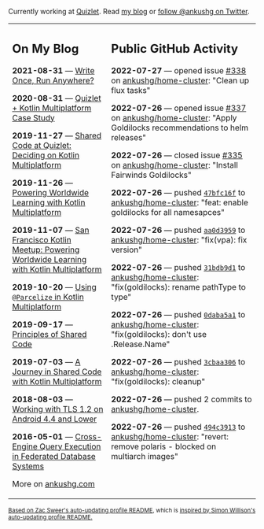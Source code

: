 Currently working at [Quizlet](https://quizlet.com/). Read [my blog](https://ankushg.com/) or [follow @ankushg on Twitter](https://twitter.com/ankushg).

<table><tr><td valign="top" width="40%">

## On My Blog
<!-- blog starts -->
**2021-08-31** — [Write Once, Run Anywhere?](https://ankushg.com/posts/write-once-run-anywhere-increment/)

**2020-08-31** — [Quizlet + Kotlin Multiplatform Case Study](https://ankushg.com/posts/quizlet-kotlin-multiplatform-case-study/)

**2019-11-27** — [Shared Code at Quizlet: Deciding on Kotlin Multiplatform](https://ankushg.com/posts/shared-code-kotlin-multiplatform/)

**2019-11-26** — [Powering Worldwide Learning with Kotlin Multiplatform](https://ankushg.com/speaking/droidcon-sf-2019)

**2019-11-07** — [San Francisco Kotlin Meetup: Powering Worldwide Learning with Kotlin Multiplatform](https://ankushg.com/speaking/sf-kotlin-meetup-2019)

**2019-10-20** — [Using `@Parcelize` in Kotlin Multiplatform](https://ankushg.com/posts/multiplatform-parcelize/)

**2019-09-17** — [Principles of Shared Code](https://ankushg.com/speaking/denver-startup-week-2019)

**2019-07-03** — [A Journey in Shared Code with Kotlin Multiplatform](https://ankushg.com/speaking/droidcon-berlin-2019)

**2018-08-03** — [Working with TLS 1.2 on Android 4.4 and Lower](https://ankushg.com/posts/tls-1.2-on-android/)

**2016-05-01** — [Cross-Engine Query Execution in Federated Database Systems](https://ankushg.com/projects/thesis)
<!-- blog ends -->
More on [ankushg.com](https://ankushg.com/)
</td><td valign="top" width="60%">

## Public GitHub Activity
<!-- githubActivity starts -->
**2022-07-27** — opened issue [#338](https://github.com/ankushg/home-cluster/issues/338) on [ankushg/home-cluster](https://api.github.com/repos/ankushg/home-cluster): "Clean up flux tasks"

**2022-07-26** — opened issue [#337](https://github.com/ankushg/home-cluster/issues/337) on [ankushg/home-cluster](https://api.github.com/repos/ankushg/home-cluster): "Apply Goldilocks recommendations to helm releases"

**2022-07-26** — closed issue [#335](https://github.com/ankushg/home-cluster/issues/335) on [ankushg/home-cluster](https://api.github.com/repos/ankushg/home-cluster): "Install Fairwinds Goldilocks"

**2022-07-26** — pushed [`47bfc16f`](https://github.com/ankushg/home-cluster/commit/47bfc16fd1072c04fd7faa933ad57d208b487bdf) to [ankushg/home-cluster](https://api.github.com/repos/ankushg/home-cluster): "feat: enable goldilocks for all namesapces"

**2022-07-26** — pushed [`aa0d3959`](https://github.com/ankushg/home-cluster/commit/aa0d3959679f750de12e12070ba986a8c5b4a6ab) to [ankushg/home-cluster](https://api.github.com/repos/ankushg/home-cluster): "fix(vpa): fix version"

**2022-07-26** — pushed [`31bdb9d1`](https://github.com/ankushg/home-cluster/commit/31bdb9d1865b8034c6c600af4042fadf91c9dfeb) to [ankushg/home-cluster](https://api.github.com/repos/ankushg/home-cluster): "fix(goldilocks): rename pathType to type"

**2022-07-26** — pushed [`0daba5a1`](https://github.com/ankushg/home-cluster/commit/0daba5a16cd5264637313c13430f171b900dd0c3) to [ankushg/home-cluster](https://api.github.com/repos/ankushg/home-cluster): "fix(goldilocks): don't use .Release.Name"

**2022-07-26** — pushed [`3cbaa306`](https://github.com/ankushg/home-cluster/commit/3cbaa3060d2b1b35a02fe66644085bfa2f67ab1b) to [ankushg/home-cluster](https://api.github.com/repos/ankushg/home-cluster): "fix(goldilocks): cleanup"

**2022-07-26** — pushed 2 commits to [ankushg/home-cluster](https://api.github.com/repos/ankushg/home-cluster).

**2022-07-26** — pushed [`494c3913`](https://github.com/ankushg/home-cluster/commit/494c3913bbfdfa6a3ce053a0b4e2181e6d5f2e2d) to [ankushg/home-cluster](https://api.github.com/repos/ankushg/home-cluster): "revert: remove polaris - blocked on multiarch images"
<!-- githubActivity ends -->
</td></tr></table>

<sub><a href="https://github.com/ZacSweers/ZacSweers">Based on Zac Sweer's auto-updating profile README</a>, which is <a href="https://simonwillison.net/2020/Jul/10/self-updating-profile-readme/">inspired by Simon Willison's auto-updating profile README.</a></sub>